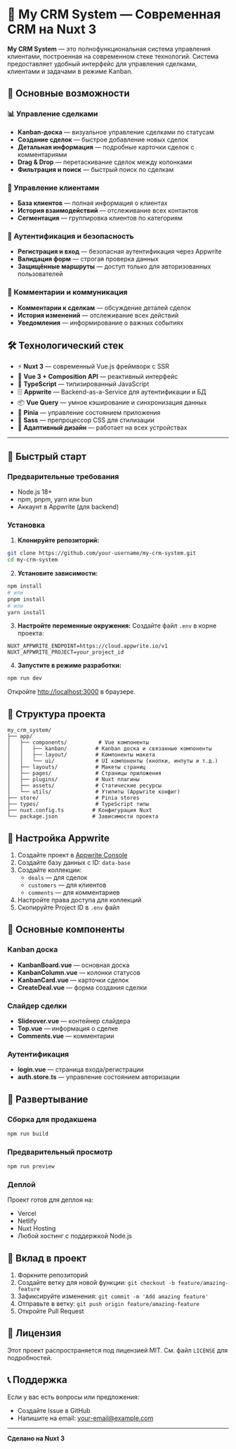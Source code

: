 # 🚀 My CRM System — Современная CRM на Nuxt 3

**My CRM System** — это полнофункциональная система управления клиентами, построенная на современном стеке технологий.
Система предоставляет удобный интерфейс для управления сделками, клиентами и задачами в режиме Kanban.

## 🎯 Основные возможности

### 📊 Управление сделками

- **Kanban-доска** — визуальное управление сделками по статусам
- **Создание сделок** — быстрое добавление новых сделок
- **Детальная информация** — подробные карточки сделок с комментариями
- **Drag & Drop** — перетаскивание сделок между колонками
- **Фильтрация и поиск** — быстрый поиск по сделкам

### 👥 Управление клиентами

- **База клиентов** — полная информация о клиентах
- **История взаимодействий** — отслеживание всех контактов
- **Сегментация** — группировка клиентов по категориям

### 🔐 Аутентификация и безопасность

- **Регистрация и вход** — безопасная аутентификация через Appwrite
- **Валидация форм** — строгая проверка данных
- **Защищённые маршруты** — доступ только для авторизованных пользователей

### 💬 Комментарии и коммуникация

- **Комментарии к сделкам** — обсуждение деталей сделок
- **История изменений** — отслеживание всех действий
- **Уведомления** — информирование о важных событиях

## 🛠 Технологический стек

- ⚡ **Nuxt 3** — современный Vue.js фреймворк с SSR
- 🎨 **Vue 3 + Composition API** — реактивный интерфейс
- 📝 **TypeScript** — типизированный JavaScript
- 🗄 **Appwrite** — Backend-as-a-Service для аутентификации и БД
- 📦 **Vue Query** — умное кэширование и синхронизация данных
- 🧠 **Pinia** — управление состоянием приложения
- 🎨 **Sass** — препроцессор CSS для стилизации
- 📱 **Адаптивный дизайн** — работает на всех устройствах

---

## 🚀 Быстрый старт

### Предварительные требования

- Node.js 18+
- npm, pnpm, yarn или bun
- Аккаунт в Appwrite (для backend)

### Установка

1. **Клонируйте репозиторий:**

```bash
git clone https://github.com/your-username/my-crm-system.git
cd my-crm-system
```

2. **Установите зависимости:**

```bash
npm install
# или
pnpm install
# или
yarn install
```

3. **Настройте переменные окружения:**
   Создайте файл `.env` в корне проекта:

```env
NUXT_APPWRITE_ENDPOINT=https://cloud.appwrite.io/v1
NUXT_APPWRITE_PROJECT=your_project_id
```

4. **Запустите в режиме разработки:**

```bash
npm run dev
```

Откройте [http://localhost:3000](http://localhost:3000) в браузере.

## 📁 Структура проекта

```
my_crm_system/
├── app/
│   ├── components/          # Vue компоненты
│   │   ├── kanban/         # Kanban доска и связанные компоненты
│   │   ├── layout/         # Компоненты макета
│   │   └── ui/             # UI компоненты (кнопки, инпуты и т.д.)
│   ├── layouts/            # Макеты страниц
│   ├── pages/              # Страницы приложения
│   ├── plugins/            # Nuxt плагины
│   ├── assets/             # Статические ресурсы
│   └── utils/              # Утилиты (Appwrite конфиг)
├── store/                  # Pinia stores
├── types/                  # TypeScript типы
├── nuxt.config.ts         # Конфигурация Nuxt
└── package.json           # Зависимости проекта
```

## 🔧 Настройка Appwrite

1. Создайте проект в [Appwrite Console](https://cloud.appwrite.io)
2. Создайте базу данных с ID: `data-base`
3. Создайте коллекции:
    - `deals` — для сделок
    - `customers` — для клиентов
    - `comments` — для комментариев
4. Настройте права доступа для коллекций
5. Скопируйте Project ID в `.env` файл

## 🎨 Основные компоненты

### Kanban доска

- **KanbanBoard.vue** — основная доска
- **KanbanColumn.vue** — колонки статусов
- **KanbanCard.vue** — карточки сделок
- **CreateDeal.vue** — форма создания сделки

### Слайдер сделки

- **Slideover.vue** — контейнер слайдера
- **Top.vue** — информация о сделке
- **Comments.vue** — комментарии

### Аутентификация

- **login.vue** — страница входа/регистрации
- **auth.store.ts** — управление состоянием авторизации

## 🚀 Развертывание

### Сборка для продакшена

```bash
npm run build
```

### Предварительный просмотр

```bash
npm run preview
```

### Деплой

Проект готов для деплоя на:

- Vercel
- Netlify
- Nuxt Hosting
- Любой хостинг с поддержкой Node.js

## 🤝 Вклад в проект

1. Форкните репозиторий
2. Создайте ветку для новой функции: `git checkout -b feature/amazing-feature`
3. Зафиксируйте изменения: `git commit -m 'Add amazing feature'`
4. Отправьте в ветку: `git push origin feature/amazing-feature`
5. Откройте Pull Request

## 📝 Лицензия

Этот проект распространяется под лицензией MIT. См. файл `LICENSE` для подробностей.

## 📞 Поддержка

Если у вас есть вопросы или предложения:

- Создайте Issue в GitHub
- Напишите на email: your-email@example.com

---

**Сделано на Nuxt 3**
